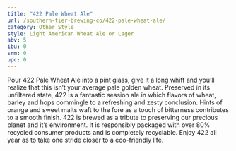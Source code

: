 ```yaml
---
title: "422 Pale Wheat Ale"
url: /southern-tier-brewing-co/422-pale-wheat-ale/
category: Other Style
style: Light American Wheat Ale or Lager
abv: 5
ibu: 0
srm: 0
upc: 0
---
```

Pour 422 Pale Wheat Ale into a pint glass, give it a long whiff and you’ll realize that this isn’t your average pale golden wheat. Preserved in its unfiltered state, 422 is a fantastic session ale in which flavors of wheat, barley and hops commingle to a refreshing and zesty conclusion. Hints of orange and sweet malts waft to the fore as a touch of bitterness contributes to a smooth finish. 422 is brewed as a tribute to preserving our precious planet and it’s environment. It is responsibly packaged with over 80% recycled consumer products and is completely recyclable. Enjoy 422 all year as to take one stride closer to a eco-friendly life.
